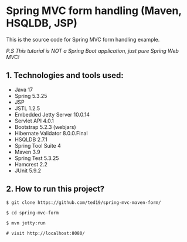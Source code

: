 Spring MVC form handling (Maven, HSQLDB, JSP)
===============================

This is the source code for Spring MVC form handling example.

_P.S This tutorial is NOT a Spring Boot application, just pure Spring Web MVC!_

## 1. Technologies and tools used:
* Java 17
* Spring 5.3.25
* JSP
* JSTL 1.2.5
* Embedded Jetty Server 10.0.14
* Servlet API 4.0.1
* Bootstrap 5.2.3 (webjars)
* Hibernate Validator 8.0.0.Final
* HSQLDB 2.7.1
* Spring Tool Suite 4
* Maven 3.9
* Spring Test 5.3.25
* Hamcrest 2.2
* JUnit 5.9.2

## 2. How to run this project?
```shell
$ git clone https://github.com/ted19/spring-mvc-maven-form/

$ cd spring-mvc-form

$ mvn jetty:run

# visit http://localhost:8080/
```
